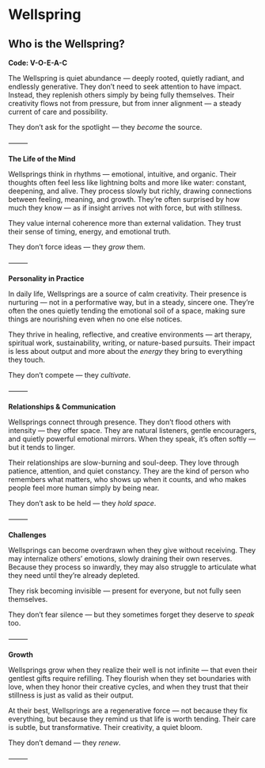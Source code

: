 # Wellspring
## Who is the Wellspring?
**Code: V-O-E-A-C**

The Wellspring is quiet abundance — deeply rooted, quietly radiant, and endlessly generative. They don’t need to seek attention to have impact. Instead, they replenish others simply by being fully themselves. Their creativity flows not from pressure, but from inner alignment — a steady current of care and possibility.

They don’t ask for the spotlight — they *become* the source.

⸻

**The Life of the Mind**

Wellsprings think in rhythms — emotional, intuitive, and organic. Their thoughts often feel less like lightning bolts and more like water: constant, deepening, and alive. They process slowly but richly, drawing connections between feeling, meaning, and growth. They’re often surprised by how much they know — as if insight arrives not with force, but with stillness.

They value internal coherence more than external validation. They trust their sense of timing, energy, and emotional truth.

They don’t force ideas — they *grow* them.

⸻

**Personality in Practice**

In daily life, Wellsprings are a source of calm creativity. Their presence is nurturing — not in a performative way, but in a steady, sincere one. They’re often the ones quietly tending the emotional soil of a space, making sure things are nourishing even when no one else notices.

They thrive in healing, reflective, and creative environments — art therapy, spiritual work, sustainability, writing, or nature-based pursuits. Their impact is less about output and more about the *energy* they bring to everything they touch.

They don’t compete — they *cultivate*.

⸻

**Relationships & Communication**

Wellsprings connect through presence. They don’t flood others with intensity — they offer space. They are natural listeners, gentle encouragers, and quietly powerful emotional mirrors. When they speak, it’s often softly — but it tends to linger.

Their relationships are slow-burning and soul-deep. They love through patience, attention, and quiet constancy. They are the kind of person who remembers what matters, who shows up when it counts, and who makes people feel more human simply by being near.

They don’t ask to be held — they *hold space*.

⸻

**Challenges**

Wellsprings can become overdrawn when they give without receiving. They may internalize others’ emotions, slowly draining their own reserves. Because they process so inwardly, they may also struggle to articulate what they need until they’re already depleted.

They risk becoming invisible — present for everyone, but not fully seen themselves.

They don’t fear silence — but they sometimes forget they deserve to *speak* too.

⸻

**Growth**

Wellsprings grow when they realize their well is not infinite — that even their gentlest gifts require refilling. They flourish when they set boundaries with love, when they honor their creative cycles, and when they trust that their stillness is just as valid as their output.

At their best, Wellsprings are a regenerative force — not because they fix everything, but because they remind us that life is worth tending. Their care is subtle, but transformative. Their creativity, a quiet bloom.

They don’t demand — they *renew*.

⸻
